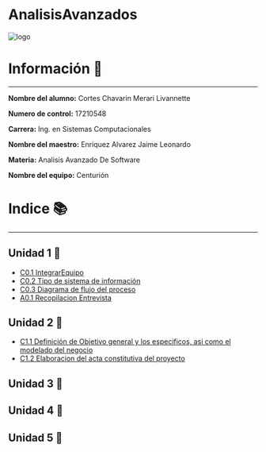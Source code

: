 # AnalisisAvanzados
![logo](https://user-images.githubusercontent.com/79494588/108807736-fea99d80-7559-11eb-9c3e-ee01c1e5d864.png)
# Información :file_folder:
---
 **Nombre del alumno:**  Cortes Chavarin Merari Livannette

 **Numero de control:**  17210548

 **Carrera:**  Ing. en Sistemas Computacionales

 **Nombre del maestro:**  Enriquez Alvarez Jaime Leonardo 

**Materia:**  Analisis Avanzado De Software

**Nombre del equipo:** Centurión 

# Indice :books:
---
## Unidad 1 :blue_book:

- [C0.1 IntegrarEquipo](https://github.com/Merari-Cortes/AnalisisAvanzados/blob/5697c1ac5d95ef4f5f12ec053137d3f80d257eac/docs/C0.1_IntegrarEquiposdeTrabajo_CortesChavarinMerariLivannette.pdf)
- [C0.2  Tipo de sistema de información](https://github.com/Merari-Cortes/AnalisisAvanzados/blob/main/docs/C0.2%20_Tipo_de_sistema_de_informaci%C3%B3n_MerariCortes.md)
- [C0.3 Diagrama de flujo del proceso](https://github.com/Merari-Cortes/AnalisisAvanzados/blob/main/docs/C0.3_Diagrama_de_flujo_del_proceso.md)
- [A0.1 Recopilacion Entrevista](https://github.com/Merari-Cortes/AnalisisAvanzados/blob/main/docs/A0.1_Recopilacion_Entrevista.md)
## Unidad 2 :orange_book:
- [C1.1 Definición de Objetivo general y los especificos, asi como el modelado del negocio](https://github.com/Merari-Cortes/AnalisisAvanzados/blob/main/docs/C1.1_Definici%C3%B3n%20_de_Objetivo_general_y_los_especificos.md)
- [C1.2 Elaboracion del acta constitutiva del proyecto](https://github.com/Merari-Cortes/AnalisisAvanzados/blob/main/docs/C1.1_Definici%C3%B3n%20_de_Objetivo_general_y_los_especificos.md)
## Unidad 3 :green_book:
## Unidad 4 :ledger:
## Unidad 5 :closed_book:
